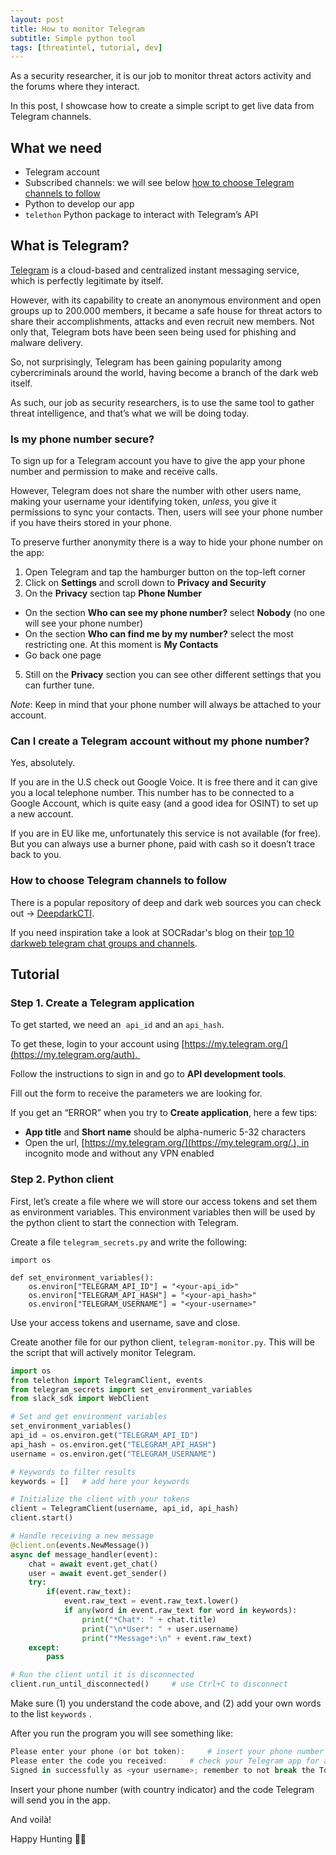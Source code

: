 ```yaml
---
layout: post
title: How to monitor Telegram
subtitle: Simple python tool
tags: [threatintel, tutorial, dev]
---
```


As a security researcher, it is our job to monitor threat actors activity and the forums where they interact.

In this post, I showcase how to create a simple script to get live data from Telegram channels.

  

## What we need

- Telegram account
- Subscribed channels: we will see below [how to choose Telegram channels to follow](#how-to-choose-telegram-channels-to-follow)
- Python to develop our app
- `telethon` Python package to interact with Telegram’s API


## What is Telegram?

[Telegram](https://telegram.org/) is a cloud-based and centralized instant messaging service, which is perfectly legitimate by itself.  

However, with its capability to create an anonymous environment and open groups up to 200.000 members, it became a safe house for threat actors to share their accomplishments, attacks and even recruit new members. Not only that, Telegram bots have been seen being used for phishing and malware delivery.

So, not surprisingly, Telegram has been gaining popularity among cybercriminals around the world, having become a branch of the dark web itself.

As such, our job as security researchers, is to use the same tool to gather threat intelligence, and that’s what we will be doing today.

  

### Is my phone number secure?

To sign up for a Telegram account you have to give the app your phone number and permission to make and receive calls.

However, Telegram does not share the number with other users name, making your username your identifying token, _unless_, you give it permissions to sync your contacts. Then, users will see your phone number if you have theirs stored in your phone.

  

To preserve further anonymity there is a way to hide your phone number on the app:

1. Open Telegram and tap the hamburger button on the top-left corner
2. Click on **Settings** and scroll down to **Privacy and Security**
3. On the **Privacy** section tap **Phone Number**
- On the section **Who can see my phone number?** select **Nobody** (no one will see your phone number)
- On the section **Who can find me by my number?** select the most restricting one. At this moment is **My Contacts**
- Go back one page
5. Still on the **Privacy** section you can see other different settings that you can further tune.

  

_Note_: Keep in mind that your phone number will always be attached to your account.

  

### Can I create a Telegram account without my phone number?

Yes, absolutely.

If you are in the U.S check out Google Voice. It is free there and it can give you a local telephone number. This number has to be connected to a Google Account, which is quite easy (and a good idea for OSINT) to set up a new account.

If you are in EU like me, unfortunately this service is not available (for free). But you can always use a burner phone, paid with cash so it doesn’t trace back to you.

  

### How to choose Telegram channels to follow

There is a popular repository of deep and dark web sources you can check out → [DeepdarkCTI](https://github.com/fastfire/deepdarkCTI/blob/main/telegram.md "https://github.com/fastfire/deepdarkCTI/blob/main/telegram.md").

If you need inspiration take a look at SOCRadar's blog on their [top 10 darkweb telegram chat groups and channels](https://socradar.io/the-top-10-dark-web-telegram-chat-groups-and-channels/ "https://socradar.io/the-top-10-dark-web-telegram-chat-groups-and-channels/").

  

  

## Tutorial

### Step 1. Create a Telegram application

To get started, we need an  `api_id` and an `api_hash`. 

To get these, login to your account using [https://my.telegram.org/](https://my.telegram.org/auth). 

Follow the instructions to sign in and go to **API development tools**.

Fill out the form to receive the parameters we are looking for.

  

If you get an “ERROR” when you try to **Create application**, here a few tips:

- **App title** and **Short name** should be alpha-numeric 5-32 characters
- Open the url, [https://my.telegram.org/](https://my.telegram.org/.), in incognito mode and without any VPN enabled

  

### Step 2. Python client

First, let’s create a file where we will store our access tokens and set them as environment variables. This environment variables then will be used by the python client to start the connection with Telegram.

  

Create a file `⁠telegram_secrets.py`⁠ and write the following:

```
import os

def set_environment_variables():
    os.environ["TELEGRAM_API_ID"] = "<your-api_id>"
    os.environ["TELEGRAM_API_HASH"] = "<your-api_hash>"
    os.environ["TELEGRAM_USERNAME"] = "<your-username>"

```

Use your access tokens and username, save and close.

  

Create another file for our python client, `⁠telegram-monitor.py`⁠. This will be the script that will actively monitor Telegram.

  

```python
import os
from telethon import TelegramClient, events
from telegram_secrets import set_environment_variables
from slack_sdk import WebClient

# Set and get environment variables
set_environment_variables()
api_id = os.environ.get("TELEGRAM_API_ID")
api_hash = os.environ.get("TELEGRAM_API_HASH")
username = os.environ.get("TELEGRAM_USERNAME")

# Keywords to filter results
keywords = []   # add here your keywords

# Initialize the client with your tokens
client = TelegramClient(username, api_id, api_hash)
client.start()

# Handle receiving a new message
@client.on(events.NewMessage())
async def message_handler(event):
    chat = await event.get_chat()
    user = await event.get_sender()
    try:
        if(event.raw_text):
            event.raw_text = event.raw_text.lower()
            if any(word in event.raw_text for word in keywords):
                print("*Chat*: " + chat.title)
                print("\n*User*: " + user.username)
                print("*Message*:\n" + event.raw_text)
    except:
        pass

# Run the client until it is disconnected
client.run_until_disconnected()     # use Ctrl+C to disconnect

```

  

Make sure (1) you understand the code above, and (2) add your own words to the list `⁠keywords`⁠ .

  

After you run the program you will see something like:
```powershell
Please enter your phone (or bot token):     # insert your phone number 
Please enter the code you received:     # check your Telegram app for a message with a code  
Signed in successfully as <your username>; remember to not break the ToS or you will risk an account ban!
```
  

Insert your phone number (with country indicator) and the code Telegram will send you in the app.

  

And voilà!

Happy Hunting 🕵️‍♀️